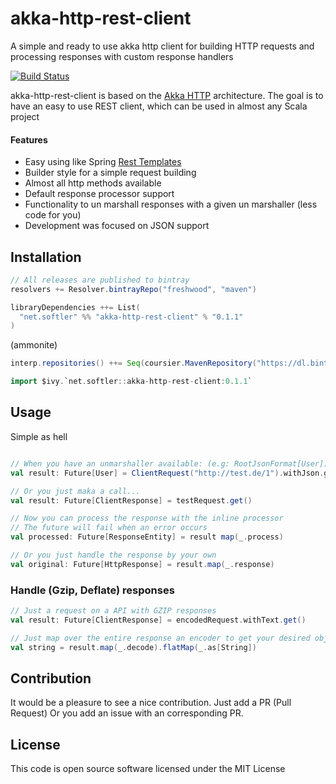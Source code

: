 # akka-http-rest-client
A simple and ready to use akka http client for building HTTP requests and processing responses with custom response handlers

[![Build Status](https://travis-ci.org/Freshwood/akka-http-rest-client.svg?branch=master)](https://travis-ci.org/Freshwood/akka-http-rest-client)

akka-http-rest-client is based on the [Akka HTTP](https://github.com/akka/akka-http) architecture.
The goal is to have an easy to use REST client, which can be used in almost any Scala project
#### Features

- Easy using like Spring [Rest Templates](https://docs.spring.io/spring-framework/docs/current/javadoc-api/org/springframework/web/client/RestTemplate.html)
- Builder style for a simple request building
- Almost all http methods available
- Default response processor support
- Functionality to un marshall responses with a given un marshaller (less code for you)
- Development was focused on JSON support

## Installation

``` scala
// All releases are published to bintray
resolvers += Resolver.bintrayRepo("freshwood", "maven")

libraryDependencies ++= List(
  "net.softler" %% "akka-http-rest-client" % "0.1.1"
)
```

(ammonite)

```scala
interp.repositories() ++= Seq(coursier.MavenRepository("https://dl.bintray.com/freshwood/maven/"))

import $ivy.`net.softler::akka-http-rest-client:0.1.1`
```

## Usage

Simple as hell

``` scala

// When you have an unmarshaller available: (e.g: RootJsonFormat[User])
val result: Future[User] = ClientRequest("http://test.de/1").withJson.get[User]

// Or you just maka a call...
val result: Future[ClientResponse] = testRequest.get()

// Now you can process the response with the inline processor
// The future will fail when an error occurs
val processed: Future[ResponseEntity] = result map(_.process)

// Or you just handle the response by your own
val original: Future[HttpResponse] = result.map(_.response)

```

### Handle (Gzip, Deflate) responses

```scala
// Just a request on a API with GZIP responses
val result: Future[ClientResponse] = encodedRequest.withText.get()

// Just map over the entire response an encoder to get your desired object 
val string = result.map(_.decode).flatMap(_.as[String])

```

## Contribution ##

It would be a pleasure to see a nice contribution.
Just add a PR (Pull Request)
Or you add an issue with an corresponding PR.

## License ##

This code is open source software licensed under the MIT License

